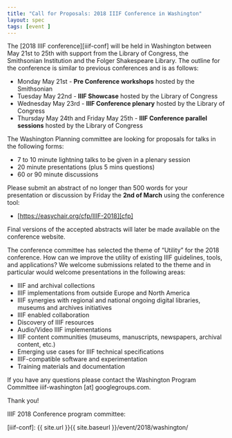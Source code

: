 ```yaml
---
title: "Call for Proposals: 2018 IIIF Conference in Washington"
layout: spec
tags: [event ]
---
```


The [2018 IIIF conference][iiif-conf] will be held in Washington between May 21st to 25th with support from the Library of Congress, the Smithsonian Institution and the Folger Shakespeare Library. The outline for the conference is similar to previous conferences and is as follows:

* Monday May 21st - **Pre Conference workshops** hosted by the Smithsonian
* Tuesday May 22nd - **IIIF Showcase** hosted by the Library of Congress
* Wednesday May 23rd - **IIIF Conference plenary** hosted by the Library of Congress
* Thursday May 24th and Friday May 25th - **IIIF Conference parallel sessions** hosted by the Library of Congress

The Washington Planning committee are looking for proposals for talks in the following forms:

* 7 to 10 minute lightning talks to be given in a plenary session
* 20 minute presentations (plus 5 mins questions)
* 60 or 90 minute discussions

Please submit an abstract of no longer than 500 words for your presentation or discussion by Friday the **2nd of March** using the conference tool:

* [https://easychair.org/cfp/IIIF-2018][cfp]

Final versions of the accepted abstracts will later be made available on the conference website.

The conference committee has selected the theme of “Utility” for the 2018 conference.  How can we improve the utility of existing IIIF guidelines, tools, and applications?  We welcome submissions related to the theme and in particular would welcome presentations in the following areas:

* IIIF and archival collections
* IIIF implementations from outside Europe and North America
* IIIF synergies with regional and national ongoing digital libraries, museums and archives initiatives
* IIIF enabled collaboration
* Discovery of IIIF resources
* Audio/Video IIIF implementations
* IIIF content communities (museums, manuscripts, newspapers, archival content, etc.)
* Emerging use cases for IIIF technical specifications
* IIIF-compatible software and experimentation
* Training materials and documentation

If you have any questions please contact the Washington Program Committee iiif-washington \[at\] googlegroups.com.

Thank you!

IIIF 2018 Conference program committee:

[cfp]: https://easychair.org/cfp/IIIF-2018
[iiif-conf]: {{ site.url }}{{ site.baseurl }}/event/2018/washington/
